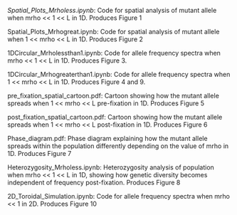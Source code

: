 *Spatial_Plots_Mrholess.ipynb*: 
Code for spatial analysis of mutant allele when  mrho << 1 << L in 1D. Produces Figure 1

Spatial_Plots_Mrhogreat.ipynb: 
Code for spatial analysis of mutant allele when 1 << mrho << L in 1D. Produces Figure 2

1DCircular_Mrholessthan1.ipynb: 
Code for allele frequency spectra when mrho << 1 << L in 1D. Produces Figure 3.

1DCircular_Mrhogreaterthan1.ipynb: 
Code for allele frequency spectra when 1 << mrho << L in 1D. Produces Figure 4 and 9.

pre_fixation_spatial_cartoon.pdf: 
Cartoon showing how the mutant allele spreads when 1 << mrho << L pre-fixation in 1D. Produces Figure 5

post_fixation_spatial_cartoon.pdf: 
Cartoon showing how the mutant allele spreads when 1 << mrho << L post-fixation in 1D. Produces Figure 6

Phase_diagram.pdf: 
Phase diagram explaining how the mutant allele spreads within the population differently depending on the value of mrho in 1D. Produces Figure 7

Heterozygosity_Mrholess.ipynb: 
Heterozygosity analysis of population when mrho << 1 << L in 1D, showing how genetic diversity becomes independent of frequency post-fixation. Produces Figure 8

2D_Toroidal_Simulation.ipynb:
Code for allele frequency spectra when  mrho << 1 in 2D. Produces Figure 10
